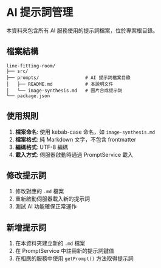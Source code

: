 # AI 提示詞管理

本資料夾包含所有 AI 服務使用的提示詞檔案，位於專案根目錄。

## 檔案結構

```
line-fitting-room/
├── src/
├── prompts/                 # AI 提示詞檔案目錄
│   ├── README.md            # 本說明文件
│   └── image-synthesis.md   # 圖片合成提示詞
└── package.json
```

## 使用規則

1. **檔案命名**: 使用 kebab-case 命名，如 `image-synthesis.md`
2. **檔案格式**: 純 Markdown 文字，不包含 frontmatter
3. **編碼格式**: UTF-8 編碼
4. **載入方式**: 伺服器啟動時通過 PromptService 載入

## 修改提示詞

1. 修改對應的 `.md` 檔案
2. 重新啟動伺服器載入新的提示詞
3. 測試 AI 功能確保正常運作

## 新增提示詞

1. 在本資料夾建立新的 `.md` 檔案
2. 在 PromptService 中註冊新的提示詞鍵值
3. 在相應的服務中使用 `getPrompt()` 方法取得提示詞